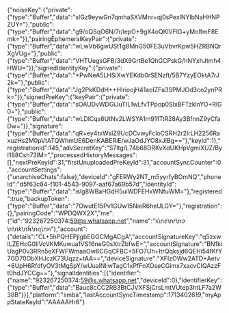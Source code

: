 {"noiseKey":{"private":{"type":"Buffer","data":"sIGz9eywGn7qmhaSXVMnr+qj0sPexINYlbNaHHNPZUY="},"public":{"type":"Buffer","data":"g9/oQSqO6N/7r/lepO+9gX4oQKlVFlG+yMoIfmF8Emk="}},"pairingEphemeralKeyPair":{"private":{"type":"Buffer","data":"wLwVb6gwUStTg8MnG50FE3uVbvrKpw5HZRBNQrXgVUg="},"public":{"type":"Buffer","data":"VHTUegsGFB/3dX9GrtBe1QhGCPskG/hNYxhJtmh4HWU="}},"signedIdentityKey":{"private":{"type":"Buffer","data":"+PwNeA5LHSiXwYEKdb0rSENzft/5B7YzyEOktA7rJ2k="},"public":{"type":"Buffer","data":"Jg2PkKDdH++HIrioojH41aoIZFa3SPMJOd3co2ynPRk="}},"signedPreKey":{"keyPair":{"private":{"type":"Buffer","data":"sOAUDvWDGiJuTIL1wLfvTPpop0SIxBFTzklnYO+RlG0="},"public":{"type":"Buffer","data":"wLDlCqs6UtNv2LWSYA1m911TtR28Ay3BfnnZ9yCfaDw="}},"signature":{"type":"Buffer","data":"qR+ey4txWsIZ9UcDCvwyFcloCSRH2r2IrLH2256RaxuzHs2M0pVtATQWhmUE6DenKABERiE/wJaOdJYO8xJlBg=="},"keyId":1},"registrationId":145,"advSecretKey":"S7ltg/L74b68DRKvXdUKHpVgmiXUZ/ByI188Csh73lM=","processedHistoryMessages":[],"nextPreKeyId":31,"firstUnuploadedPreKeyId":31,"accountSyncCounter":0,"accountSettings":{"unarchiveChats":false},"deviceId":"gFERWy2NT_m5yyrfyBOmNQ","phoneId":"d5f63c84-f101-4543-9097-aaf67a69b57d","identityId":{"type":"Buffer","data":"islg8WBaHGdH5uiWDFEHxWNfuWM="},"registered":true,"backupToken":{"type":"Buffer","data":"7OwutE15Pv1GUw15NieR6heULGY="},"registration":{},"pairingCode":"WPDQWX2X","me":{"id":"923267250374:59@s.whatsapp.net","name":"᥊\nꫀ\n𝘳\nꪮ \n\n𝘬\nꫝ\nꪖ\nꪀ"},"account":{"details":"CL+5hPQHEPjlgbEGGCMgACgA","accountSignatureKey":"q5zxwILZEHcG0IlVcVKMKuwua1VS16neG0sXtrZbfwE=","accountSignature":"BN1kiUagP0v3RRn5eXFWFWmaaOw6CGqCFBC+5FO7Uh+ltrQqksjd6QEHi54fKfY7GD70ObXHJczK73Uqzz+tAA==","deviceSignature":"XFIzOWw2ATD+Aetv+8UpH6RfdfyOV3tMgSpY/wUualNliwTagC1xPfFnXOseCGimx7xacvCIQAzzFt0hdJYCCg=="},"signalIdentities":[{"identifier":{"name":"923267250374:59@s.whatsapp.net","deviceId":0},"identifierKey":{"type":"Buffer","data":"Bauc8cCC2RB3BtCJVXFSjCrsLmtVUtep3htLF7a2W38B"}}],"platform":"smba","lastAccountSyncTimestamp":1713402619,"myAppStateKeyId":"AAAAAHr6"}
